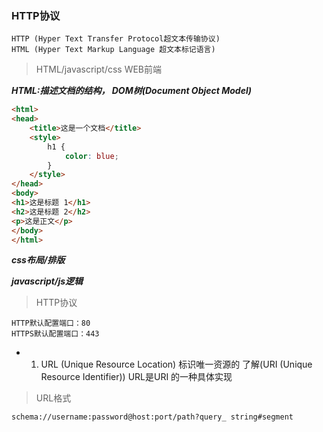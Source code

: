 ### HTTP协议

    HTTP (Hyper Text Transfer Protocol超文本传输协议)
    HTML (Hyper Text Markup Language 超文本标记语言)
    
> HTML/javascript/css   WEB前端

***HTML:描述文档的结构， DOM树(Document Object Model)***

```HTML
<html>
<head>
    <title>这是一个文档</title>
    <style>
        h1 {
            color: blue;
        }
    </style>
</head>
<body>
<h1>这是标题 1</h1>
<h2>这是标题 2</h2>
<p>这是正文</p>
</body>
</html>
```

***css布局/排版***

***javascript/js逻辑***  

> HTTP协议

    HTTP默认配置端口：80
    HTTPS默认配置端口：443

* 1. URL (Unique Resource Location)     标识唯一资源的
      了解(URI (Unique Resource Identifier))
           URL是URI 的一种具体实现

> URL格式

    schema://username:password@host:port/path?query_ string#segment
    

    
    
    

